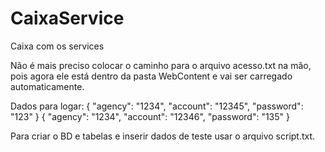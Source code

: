 ﻿# CaixaService
Caixa com os services

Não é mais preciso colocar o caminho para o arquivo acesso.txt na mão, pois agora ele está dentro da pasta WebContent e vai ser carregado automaticamente.

Dados para logar:
{
	"agency": "1234",
	"account": "12345",
	"password": "123"
}
{
	"agency": "1234",
	"account": "12346",
	"password": "135"
}

Para criar o BD e tabelas e inserir dados de teste usar o arquivo script.txt.
